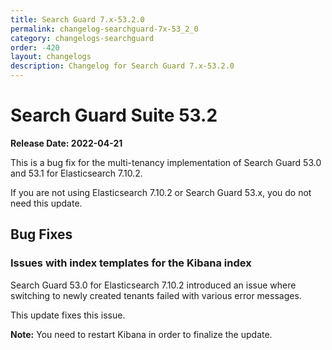```yaml
---
title: Search Guard 7.x-53.2.0
permalink: changelog-searchguard-7x-53_2_0
category: changelogs-searchguard
order: -420
layout: changelogs
description: Changelog for Search Guard 7.x-53.2.0
---
```


<!--- Copyright 2021 floragunn GmbH -->

# Search Guard Suite 53.2

**Release Date: 2022-04-21**

This is a bug fix for the multi-tenancy implementation of Search Guard 53.0 and 53.1 for Elasticsearch 7.10.2.

If you are not using Elasticsearch 7.10.2 or Search Guard 53.x, you do not need this update.

## Bug Fixes

### Issues with index templates for the Kibana index

Search Guard 53.0 for Elasticsearch 7.10.2 introduced an issue where switching to newly created tenants failed with various error messages.

This update fixes this issue. 

**Note:** You need to restart Kibana in order to finalize the update.